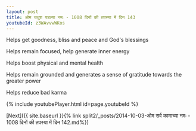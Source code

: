 ```yaml
---
layout: post
title: ओम चथुश पडल्या नमः - 1008 दिनों की तपस्या में दिन 143
youtubeId: z3WAvvwWKos
---
```

 
 
Helps get goodness, bliss and peace and God's blessings
 
Helps remain focused, help generate inner energy 
 
Helps boost physical and mental health 
 
Helps remain grounded and generates a sense of gratitude towards the greater power 
 
Helps reduce bad karma
 
 
 
 


{% include youtubePlayer.html id=page.youtubeId %}
 
[Next]({{ site.baseurl }}{% link  split2/_posts/2014-10-03-ओम सर्व कामाच्या नमः - 1008 दिनों की तपस्या में दिन 142.md%})
 
